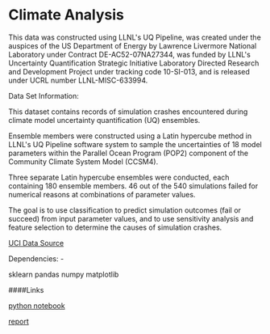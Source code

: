 # Climate Analysis 


This data was constructed using LLNL's UQ Pipeline, was created under the auspices of the US Department of Energy by Lawrence Livermore National Laboratory under Contract DE-AC52-07NA27344, was funded by LLNL's Uncertainty Quantification Strategic Initiative Laboratory Directed Research and Development Project under tracking code 10-SI-013, and is released under UCRL number LLNL-MISC-633994.


Data Set Information:

This dataset contains records of simulation crashes encountered during climate model uncertainty quantification (UQ) ensembles. 

Ensemble members were constructed using a Latin hypercube method in LLNL's UQ Pipeline software system to sample the uncertainties of 18 model parameters within the Parallel Ocean Program (POP2) component of the Community Climate System Model (CCSM4). 

Three separate Latin hypercube ensembles were conducted, each containing 180 ensemble members. 46 out of the 540 simulations failed for numerical reasons at combinations of parameter values. 

The goal is to use classification to predict simulation outcomes (fail or succeed) from input parameter values, and to use sensitivity analysis and feature selection to determine the causes of simulation crashes. 

[UCI Data Source](https://archive.ics.uci.edu/ml/datasets/climate+model+simulation+crashes)

Dependencies: - 

sklearn
pandas
numpy
matplotlib


####Links 

[python notebook](analysis.ipynb) 

[report](..doc/report.md) 


